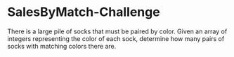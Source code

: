 # SalesByMatch-Challenge

There is a large pile of socks that must be paired by color. Given an array of integers representing the color of each sock, determine how many pairs of socks with matching colors there are.
